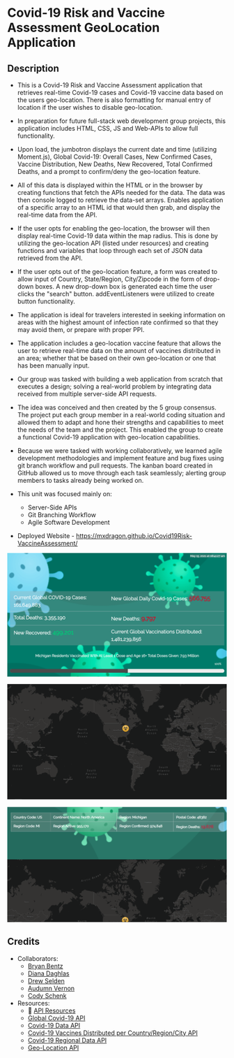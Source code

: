 # Covid-19 Risk and Vaccine Assessment GeoLocation Application

## Description

- This is a Covid-19 Risk and Vaccine Assessment application that retrieves real-time Covid-19 cases and Covid-19 vaccine data based on the users geo-location. There is also formatting for manual entry of location if the user wishes to disable geo-location.

- In preparation for future full-stack web development group projects, this application includes HTML, CSS, JS and Web-APIs to allow full functionality.

- Upon load, the jumbotron displays the current date and time (utilizing Moment.js), Global Covid-19: Overall Cases, New Confirmed Cases, Vaccine Distribution, New Deaths, New Recovered, Total Confirmed Deaths, and a prompt to confirm/deny the geo-location feature.

- All of this data is displayed within the HTML or in the browser by creating functions that fetch the APIs needed for the data. The data was then console logged to retrieve the data-set arrays. Enables application of a specific array to an HTML id that would then grab, and display the real-time data from the API.

- If the user opts for enabling the geo-location, the browser will then display real-time Covid-19 data within the map radius. This is done by utilizing the geo-location API (listed under resources) and creating functions and variables that loop through each set of JSON data retrieved from the API.

- If the user opts out of the geo-location feature, a form was created to allow input of Country, State/Region, City/Zipcode in the form of drop-down boxes. A new drop-down box is generated each time the user clicks the "search" button. addEventListeners were utilized to create button functionality.

- The application is ideal for travelers interested in seeking information on areas with the highest amount of infection rate confirmed so that they may avoid them, or prepare with proper PPI.

- The application includes a geo-location vaccine feature that allows the user to retrieve real-time data on the amount of vaccines distributed in an area; whether that be based on their own geo-location or one that has been manually input.

- Our group was tasked with building a web application from scratch that executes a design; solving a real-world problem by integrating data received from multiple server-side API requests.

- The idea was conceived and then created by the 5 group consensus. The project put each group member in a real-world coding situation and allowed them to adapt and hone their strengths and capabilities to meet the needs of the team and the project. This enabled the group to create a functional Covid-19 application with geo-location capabilities.

- Because we were tasked with working collaboratively, we learned agile development methodologies and implement feature and bug fixes using git branch workflow and pull requests. The kanban board created in GitHub allowed us to move through each task seamlessly; alerting group members to tasks already being worked on.

- This unit was focused mainly on:

  - Server-Side APIs
  - Git Branching Workflow
  - Agile Software Development

- Deployed Website - https://mxdragon.github.io/Covid19Risk-VaccineAssessment/

![Global and Regional Covid Data](assets/images/Global-Regional-Covid.png)

![Global and Regional Covid Data](assets/images/geomap.png)

![Global and Regional Covid Data](assets/images/covidregion.png)

## Credits

- Collaborators:
  - [Bryan Bentz](https://github.com/MXDragon)
  - [Diana Daghlas](https://github.com/ddaghlas)
  - [Drew Selden](https://github.com/selden-CBC2021)
  - [Audumn Vernon](https://github.com/audumnv)
  - [Cody Schenk](https://github.com/Codyschenk)
- Resources:
  - 📖 [API Resources](https://coding-boot-camp.github.io/full-stack/apis/api-resources)
  - [Global Covid-19 API](https://documenter.getpostman.com/view/10808728/SzS8rjbc#27454960-ea1c-4b91-a0b6-0468bb4e6712)
  - [Covid-19 Data API](https://covid19api.com/)
  - [Covid-19 Vaccines Distributed per Country/Region/City API](https://covid-api.mmediagroup.fr/v1/vaccines?country=)
  - [Covid-19 Regional Data API](https://github.com/M-Media-Group/Covid-19-API)
  - [Geo-Location API](https://ipdata.co/)

